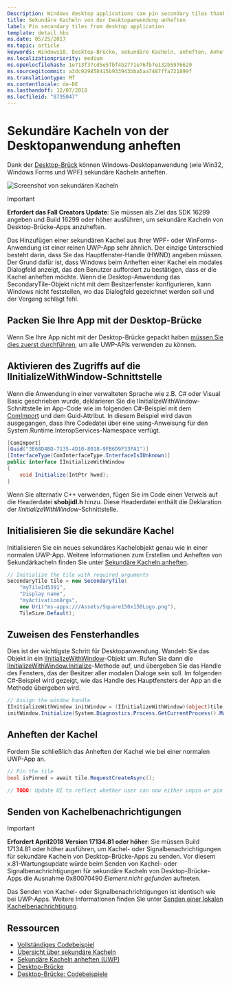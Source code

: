 ```yaml
---
Description: Windows desktop applications can pin secondary tiles thanks to the Desktop Bridge!
title: Sekundäre Kacheln von der Desktopanwendung anheften
label: Pin secondary tiles from desktop application
template: detail.hbs
ms.date: 05/25/2017
ms.topic: article
keywords: Windows10, Desktop-Brücke, sekundäre Kacheln, anheften, Anheften, Schnellstart, Codebeispiel, Beispiel, Sekundärkachel, Desktopanwendung, Win32, Winforms, WPF
ms.localizationpriority: medium
ms.openlocfilehash: 1e713f37cd5e5fbf4b2771e76fb7e132b5976629
ms.sourcegitcommit: a3dc929858415b933943bba5aa7487ffa721899f
ms.translationtype: MT
ms.contentlocale: de-DE
ms.lasthandoff: 12/07/2018
ms.locfileid: "8795047"
---
```

# <a name="pin-secondary-tiles-from-desktop-application"></a>Sekundäre Kacheln von der Desktopanwendung anheften


Dank der [Desktop-Brück](https://developer.microsoft.com/windows/bridges/desktop) können Windows-Desktopanwendung (wie Win32, Windows Forms und WPF) sekundäre Kacheln anheften.

![Screenshot von sekundären Kacheln](images/secondarytiles.png)

> [!IMPORTANT]
> **Erfordert das Fall Creators Update**: Sie müssen als Ziel das SDK 16299 angeben und Build 16299 oder höher ausführen, um sekundäre Kacheln von Desktop-Brücke-Apps anzuheften.

Das Hinzufügen einer sekundären Kachel aus Ihrer WPF- oder WinForms-Anwendung ist einer reinen UWP-App sehr ähnlich. Der einzige Unterschied besteht darin, dass Sie das Hauptfenster-Handle (HWND) angeben müssen. Der Grund dafür ist, dass Windows beim Anheften einer Kachel ein modales Dialogfeld anzeigt, das den Benutzer auffordert zu bestätigen, dass er die Kachel anheften möchte. Wenn die Desktop-Anwendung das SecondaryTile-Objekt nicht mit dem Besitzerfenster konfigurieren, kann Windows nicht feststellen, wo das Dialogfeld gezeichnet werden soll und der Vorgang schlägt fehl.


## <a name="package-your-app-with-desktop-bridge"></a>Packen Sie Ihre App mit der Desktop-Brücke

Wenn Sie Ihre App nicht mit der Desktop-Brücke gepackt haben [müssen Sie dies zuerst durchführen](https://docs.microsoft.com/windows/uwp/porting/desktop-to-uwp-root), um alle UWP-APIs verwenden zu können.


## <a name="enable-access-to-iinitializewithwindow-interface"></a>Aktivieren des Zugriffs auf die IInitializeWithWindow-Schnittstelle

Wenn die Anwendung in einer verwalteten Sprache wie z.B. C# oder Visual Basic geschrieben wurde, deklarieren Sie die IInitializeWithWindow-Schnittstelle im App-Code wie im folgenden C#-Beispiel mit dem [ComImport](https://msdn.microsoft.com/library/system.runtime.interopservices.comimportattribute.aspx) und dem Guid-Attribut. In diesem Beispiel wird davon ausgegangen, dass Ihre Codedatei über eine using-Anweisung für den System.Runtime.InteropServices-Namespace verfügt.

```csharp
[ComImport]
[Guid("3E68D4BD-7135-4D10-8018-9FB6D9F33FA1")]
[InterfaceType(ComInterfaceType.InterfaceIsIUnknown)]
public interface IInitializeWithWindow
{
    void Initialize(IntPtr hwnd);
}
```

Wenn Sie alternativ C++ verwenden, fügen Sie im Code einen Verweis auf die Headerdatei **shobjidl.h** hinzu. Diese Headerdatei enthält die Deklaration der *IInitializeWithWindow*-Schnittstelle.


## <a name="initialize-the-secondary-tile"></a>Initialisieren Sie die sekundäre Kachel

Initialisieren Sie ein neues sekundäres Kachelobjekt genau wie in einer normalen UWP-App. Weitere Informationen zum Erstellen und Anheften von Sekundärkacheln finden Sie unter [Sekundäre Kacheln anheften](secondary-tiles-pinning.md).

```csharp
// Initialize the tile with required arguments
SecondaryTile tile = new SecondaryTile(
    "myTileId5391",
    "Display name",
    "myActivationArgs",
    new Uri("ms-appx:///Assets/Square150x150Logo.png"),
    TileSize.Default);
```


## <a name="assign-the-window-handle"></a>Zuweisen des Fensterhandles

Dies ist der wichtigste Schritt für Desktopanwendung. Wandeln Sie das Objekt in ein [IInitializeWithWindow](https://msdn.microsoft.com/library/windows/desktop/hh706981.aspx)-Objekt um. Rufen Sie dann die [IInitializeWithWindow.Initialize](https://msdn.microsoft.com/library/windows/desktop/hh706982.aspx)-Methode auf, und übergeben Sie das Handle des Fensters, das der Besitzer aller modalen Dialoge sein soll. Im folgenden C#-Beispiel wird gezeigt, wie das Handle des Hauptfensters der App an die Methode übergeben wird.

```csharp
// Assign the window handle
IInitializeWithWindow initWindow = (IInitializeWithWindow)(object)tile;
initWindow.Initialize(System.Diagnostics.Process.GetCurrentProcess().MainWindowHandle);
```


## <a name="pin-the-tile"></a>Anheften der Kachel

Fordern Sie schließlich das Anheften der Kachel wie bei einer normalen UWP-App an.

```csharp
// Pin the tile
bool isPinned = await tile.RequestCreateAsync();

// TODO: Update UI to reflect whether user can now either unpin or pin
```


## <a name="send-tile-notifications"></a>Senden von Kachelbenachrichtigungen

> [!IMPORTANT]
> **Erfordert April2018 Version 17134.81 oder höher**: Sie müssen Build 17134.81 oder höher ausführen, um Kachel- oder Signalbenachrichtigungen für sekundäre Kacheln von Desktop-Brücke-Apps zu senden. Vor diesem x.81-Wartungsupdate würde beim Senden von Kachel- oder Signalbenachrichtigungen für sekundäre Kacheln von Desktop-Brücke-Apps die Ausnahme 0x80070490 *Element nicht gefunden* auftreten.

Das Senden von Kachel- oder Signalbenachrichtigungen ist identisch wie bei UWP-Apps. Weitere Informationen finden Sie unter [Senden einer lokalen Kachelbenachrichtigung](sending-a-local-tile-notification.md).


## <a name="resources"></a>Ressourcen

* [Vollständiges Codebeispiel](https://github.com/Microsoft/DesktopBridgeToUWP-Samples/tree/master/Samples/SecondaryTileSample)
* [Übersicht über sekundäre Kacheln](secondary-tiles.md)
* [Sekundäre Kacheln anheften (UWP)](secondary-tiles-pinning.md)
* [Desktop-Brücke](https://developer.microsoft.com/windows/bridges/desktop)
* [Desktop-Brücke: Codebeispiele](https://github.com/Microsoft/DesktopBridgeToUWP-Samples)